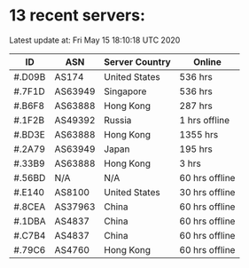 # 13 recent servers:

Latest update at: Fri May 15 18:10:18 UTC 2020

| ID | ASN | Server Country | Online |
| -- | --- | -------------- | ------ |
| #.D09B | AS174 | United States | 536 hrs |
| #.7F1D | AS63949 | Singapore | 536 hrs |
| #.B6F8 | AS63888 | Hong Kong | 287 hrs |
| #.1F2B | AS49392 | Russia | 1 hrs offline |
| #.BD3E | AS63888 | Hong Kong | 1355 hrs |
| #.2A79 | AS63949 | Japan | 195 hrs |
| #.33B9 | AS63888 | Hong Kong | 3 hrs |
| #.56BD | N/A | N/A | 60 hrs offline |
| #.E140 | AS8100 | United States | 30 hrs offline |
| #.8CEA | AS37963 | China | 60 hrs offline |
| #.1DBA | AS4837 | China | 60 hrs offline |
| #.C7B4 | AS4837 | China | 60 hrs offline |
| #.79C6 | AS4760 | Hong Kong | 60 hrs offline |

